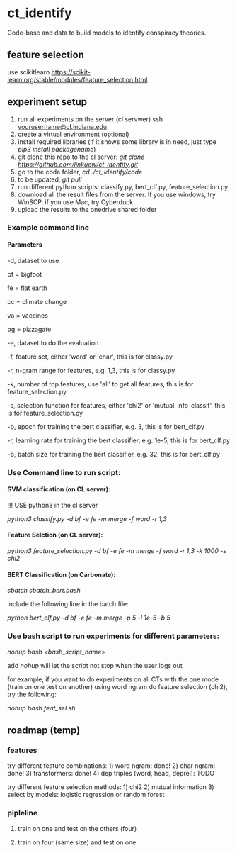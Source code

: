 # ct_identify
Code-base and data to build models to identify conspiracy theories.


## feature selection
use scikitlearn
https://scikit-learn.org/stable/modules/feature_selection.html



## experiment setup

1. run all experiments on the server (cl servwer) ssh yourusername@cl.indiana.edu
2. create a virtual environment (optional)
3. install required libraries (if it shows some library is in need, just type *pip3 install packagename*)
4. git clone this repo to the cl server:  *git clone https://github.com/linkuew/ct_identify.git*
5. go to the code folder, *cd ./ct_identify/code*
6. to be updated, *git pull*
7. run different python scripts: classify.py, bert_clf.py, feature_selection.py
8. download all the result files from the server. If you use windows, try WinSCP, if you use Mac, try Cyberduck
9. upload the results to the onedrive shared folder

### Example command line

#### Parameters


-d, dataset to use

bf = bigfoot

fe = flat earth

cc = climate change

va = vaccines

pg = pizzagate

-e, dataset to do the evaluation

-f, feature set, either 'word' or 'char', this is for classy.py

-r, n-gram range for features, e.g. 1,3, this is for classy.py

-k, number of top features, use 'all' to get all features, this is for feature_selection.py


-s, selection function for features, either 'chi2' or 'mutual_info_classif', this is for feature_selection.py

-p, epoch for training the bert classifier, e.g. 3, this is for bert_clf.py

-r, learning rate for training the bert classifier, e.g. 1e-5, this is for bert_clf.py

-b, batch size for training the bert classifier, e.g. 32, this is for bert_clf.py


### Use Command line to run script: 

#### SVM classification (on CL server): 

!!! USE python3 in the cl server

*python3 classify.py -d bf -e fe -m merge -f word -r 1,3*

#### Feature Selction (on CL server):

*python3 feature_selection.py -d bf -e fe -m merge -f word -r 1,3  -k 1000 -s chi2*

#### BERT Classification (on Carbonate): 

*sbatch sbatch_bert.bash*

include the following line in the batch file:

*python bert_clf.py -d bf -e fe -m merge -p 5 -l 1e-5 -b 5*


### Use bash script to run experiments for different parameters: 

*nohup bash <bash_script_name>*

add *nohup* will let the script not stop when the user logs out

for example, if you want to do experiments on all CTs with the one mode (train on one test on another) using word ngram do feature selection (chi2), try the following:

*nohup bash feat_sel.sh*

## roadmap (temp)

### features

try different feature combinations: 1) word ngram: done! 2) char ngram: done! 3) transformers: done! 4) dep triples (word, head, deprel): TODO

try different feature selection methods: 1) chi2 2) mutual information 3) select by models: logistic regression or random forest

### pipleline

1. train on one and test on the others (four)

2. train on four (same size) and test on one
